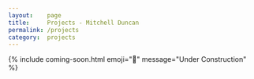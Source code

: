 ```yaml
---
layout:    page
title:     Projects - Mitchell Duncan
permalink: /projects
category:  projects
---
```

<div class="container projects">
  {% include coming-soon.html emoji="🚧" message="Under Construction" %}
</div>